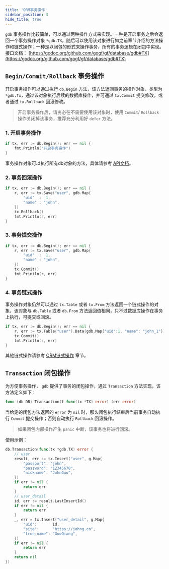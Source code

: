 ```yaml
---
title: 'ORM事务操作'
sidebar_position: 3
hide_title: true
---
```


`gdb` 事务操作比较简单，可以通过两种操作方式来实现。一种是开启事务之后会返回一个事务操作对象 `*gdb.TX`，随后可以使用该对象进行如之前章节介绍的方法操作和链式操作；一种是以闭包的形式来操作事务，所有的事务逻辑在闭包中实现。接口文档： [https://godoc.org/github.com/gogf/gf/database/gdb#TX](https://godoc.org/github.com/gogf/gf/database/gdb#TX)

## `Begin/Commit/Rollback` 事务操作

开启事务操作可以通过执行 `db.Begin` 方法，该方法返回事务的操作对象，类型为 `*gdb.Tx`，通过该对象执行后续的数据库操作，并可通过 `tx.Commit` 提交修改，或者通过 `tx.Rollback` 回滚修改。

> 开启事务操作后，请务必在不需要使用该对象时，使用 `Commit`/ `Rollback` 操作关闭掉该事务，推荐充分利用好 `defer` 方法。

### 1\. 开启事务操作

```go
if tx, err := db.Begin(); err == nil {
    fmt.Println("开启事务操作")
}

```

事务操作对象可以执行所有db对象的方法，具体请参考 [API文档](https://godoc.org/github.com/gogf/gf/database/gdb)。

### 2\. 事务回滚操作

```go
if tx, err := db.Begin(); err == nil {
    r, err := tx.Save("user", gdb.Map{
        "uid"  :  1,
        "name" : "john",
    })
    tx.Rollback()
    fmt.Println(r, err)
}

```

### 3\. 事务提交操作

```go
if tx, err := db.Begin(); err == nil {
    r, err := tx.Save("user", gdb.Map{
        "uid"  :  1,
        "name" : "john",
    })
    tx.Commit()
    fmt.Println(r, err)
}

```

### 4\. 事务链式操作

事务操作对象仍然可以通过 `tx.Table` 或者 `tx.From` 方法返回一个链式操作的对象，该对象与 `db.Table` 或者 `db.From` 方法返回值相同，只不过数据库操作在事务上执行，可提交或回滚。

```go
if tx, err := db.Begin(); err == nil {
    r, err := tx.Table("user").Data(gdb.Map{"uid":1, "name": "john_1"}).Save()
    tx.Commit()
    fmt.Println(r, err)
}

```

其他链式操作请参考 [ORM链式操作](output/goframe-v1.14-md/核心组件/数据库ORM/ORM链式操作) 章节。

## `Transaction` 闭包操作

为方便事务操作， `gdb` 提供了事务的闭包操作，通过 `Transaction` 方法实现，该方法定义如下：

```go
func (db DB) Transaction(f func(tx *TX) error) (err error)

```

当给定的闭包方法返回的 `error` 为 `nil` 时，那么闭包执行结束后当前事务自动执行 `Commit` 提交操作；否则自动执行 `Rollback` 回滚操作。

> 如果闭包内部操作产生 `panic` 中断，该事务也将进行回滚。

使用示例：

```go
db.Transaction(func(tx *gdb.TX) error {
    // user
    result, err := tx.Insert("user", g.Map{
        "passport": "john",
        "password": "12345678",
        "nickname": "JohnGuo",
    })
    if err != nil {
        return err
    }
    // user_detail
    id, err := result.LastInsertId()
    if err != nil {
        return err
    }
    _, err = tx.Insert("user_detail", g.Map{
        "uid":       id,
        "site":      "https://johng.cn",
        "true_name": "GuoQiang",
    })
    if err != nil {
        return err
    }
    return nil
})

```